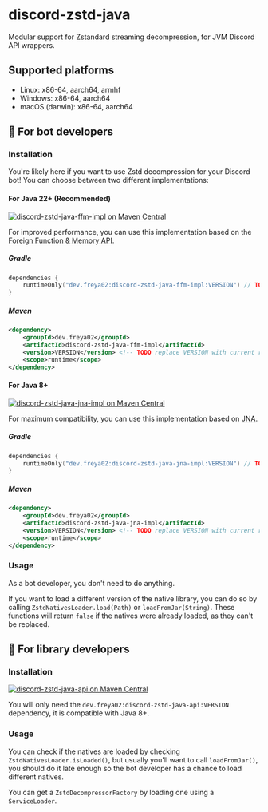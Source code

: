 [api-maven-central-shield]: https://img.shields.io/maven-central/v/dev.freya02/discord-zstd-java-api?label=Maven%20central&logo=apachemaven
[api-maven-central-link]: https://central.sonatype.com/artifact/dev.freya02/discord-zstd-java-api
[ffm-impl-maven-central-shield]: https://img.shields.io/maven-central/v/dev.freya02/discord-zstd-java-ffm-impl?label=Maven%20central&logo=apachemaven
[ffm-impl-maven-central-link]: https://central.sonatype.com/artifact/dev.freya02/discord-zstd-java-ffm-impl
[jna-impl-maven-central-shield]: https://img.shields.io/maven-central/v/dev.freya02/discord-zstd-java-jna-impl?label=Maven%20central&logo=apachemaven
[jna-impl-maven-central-link]: https://central.sonatype.com/artifact/dev.freya02/discord-zstd-java-jna-impl

# discord-zstd-java

Modular support for Zstandard streaming decompression, for JVM Discord API wrappers.

## Supported platforms
- Linux: x86-64, aarch64, armhf
- Windows: x86-64, aarch64
- macOS (darwin): x86-64, aarch64

## 🤖 For bot developers

### Installation

You're likely here if you want to use Zstd decompression for your Discord bot! You can choose between two different implementations:

#### For Java 22+ (Recommended)

[![discord-zstd-java-ffm-impl on Maven Central][ffm-impl-maven-central-shield] ][ffm-impl-maven-central-link]

For improved performance, you can use this implementation based on the [Foreign Function & Memory API](https://openjdk.org/jeps/454).

##### Gradle
```kotlin
dependencies {
    runtimeOnly("dev.freya02:discord-zstd-java-ffm-impl:VERSION") // TODO replace VERSION with current release
}
```

##### Maven
```xml
<dependency>
    <groupId>dev.freya02</groupId>
    <artifactId>discord-zstd-java-ffm-impl</artifactId>
    <version>VERSION</version> <!-- TODO replace VERSION with current release -->
    <scope>runtime</scope>
</dependency>
```

#### For Java 8+

[![discord-zstd-java-jna-impl on Maven Central][jna-impl-maven-central-shield] ][jna-impl-maven-central-link]

For maximum compatibility, you can use this implementation based on [JNA](https://github.com/java-native-access/jna).

##### Gradle
```kotlin
dependencies {
    runtimeOnly("dev.freya02:discord-zstd-java-jna-impl:VERSION") // TODO replace VERSION with current release
}
```

##### Maven
```xml
<dependency>
    <groupId>dev.freya02</groupId>
    <artifactId>discord-zstd-java-jna-impl</artifactId>
    <version>VERSION</version> <!-- TODO replace VERSION with current release -->
    <scope>runtime</scope>
</dependency>
```

### Usage
As a bot developer, you don't need to do anything.

If you want to load a different version of the native library,
you can do so by calling `ZstdNativesLoader.load(Path)` or `loadFromJar(String)`. These functions will return `false` if the natives were already loaded, as they can't be replaced.

## 📖 For library developers
### Installation

[![discord-zstd-java-api on Maven Central][api-maven-central-shield] ][api-maven-central-link]

You will only need the `dev.freya02:discord-zstd-java-api:VERSION` dependency, it is compatible with Java 8+.

### Usage

You can check if the natives are loaded by checking `ZstdNativesLoader.isLoaded()`,
but usually you'll want to call `loadFromJar()`, you should do it late enough so the bot developer has a chance to load different natives.

You can get a `ZstdDecompressorFactory` by loading one using a `ServiceLoader`.
